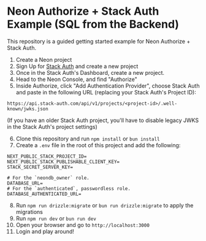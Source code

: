 # Neon Authorize + Stack Auth Example (SQL from the Backend)

This repository is a guided getting started example for Neon Authorize + Stack Auth.

1. Create a Neon project
2. Sign Up for [Stack Auth](https://stack-auth.com/) and create a new project
3. Once in the Stack Auth's Dashboard, create a new project.
4. Head to the Neon Console, and find "Authorize"
5. Inside Authorize, click "Add Authentication Provider", choose Stack Auth and paste in the following URL (replacing your Stack Auth's Project ID):

```
https://api.stack-auth.com/api/v1/projects/<project-id>/.well-known/jwks.json
```

(If you have an older Stack Auth project, you'll have to disable legacy JWKS in the Stack Auth's project settings)

6. Clone this repository and run `npm install` or `bun install`
7. Create a `.env` file in the root of this project and add the following:

```
NEXT_PUBLIC_STACK_PROJECT_ID=
NEXT_PUBLIC_STACK_PUBLISHABLE_CLIENT_KEY=
STACK_SECRET_SERVER_KEY=

# For the `neondb_owner` role.
DATABASE_URL=
# For the `authenticated`, passwordless role.
DATABASE_AUTHENTICATED_URL=
```

8. Run `npm run drizzle:migrate` or `bun run drizzle:migrate` to apply the migrations
9. Run `npm run dev` or `bun run dev`
10. Open your browser and go to `http://localhost:3000`
11. Login and play around!
